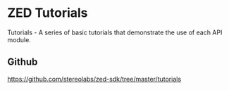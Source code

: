 # ZED Tutorials

Tutorials - A series of basic tutorials that demonstrate the use of each API module.

## Github

https://github.com/stereolabs/zed-sdk/tree/master/tutorials